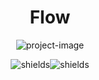 <h1 align="center" id="title">Flow</h1>

<p align="center"><img src="https://socialify.git.ci/Glazzier/Flow-V2/image?description=1&amp;descriptionEditable=Flow%20is%20the%20best%20Open%20Source%20music%20app&amp;forks=1&amp;issues=1&amp;logo=data%3Aimage%2Fsvg%2Bxml%3Bbase64%2CPHN2ZyB4bWxucz0iaHR0cDovL3d3dy53My5vcmcvMjAwMC9zdmciIHZpZXdCb3g9IjAgMCAxMDAgMTAwIj4KICA8ZGVmcz4KICAgIDxsaW5lYXJHcmFkaWVudCBpZD0iZ3JhZGllbnQiIHgxPSIwJSIgeTE9IjAlIiB4Mj0iMTAwJSIgeTI9IjEwMCUiPgogICAgICA8c3RvcCBvZmZzZXQ9IjAlIiBzdHlsZT0ic3RvcC1jb2xvcjojNEE5MEUyO3N0b3Atb3BhY2l0eToxIiAvPgogICAgICA8c3RvcCBvZmZzZXQ9IjEwMCUiIHN0eWxlPSJzdG9wLWNvbG9yOiM1QUI5RUE7c3RvcC1vcGFjaXR5OjEiIC8%2BCiAgICA8L2xpbmVhckdyYWRpZW50PgogIDwvZGVmcz4KICA8Y2lyY2xlIGN4PSI1MCIgY3k9IjUwIiByPSI0NSIgZmlsbD0idXJsKCNncmFkaWVudCkiIC8%2BCiAgPHBhdGggZD0iTTMwIDUwIFEgNTAgMzAsIDcwIDUwIFQgMzAgNTAiIHN0cm9rZT0id2hpdGUiIHN0cm9rZS13aWR0aD0iNiIgZmlsbD0ibm9uZSIgLz4KPC9zdmc%2B&amp;name=1&amp;owner=1&amp;pattern=Solid&amp;pulls=1&amp;stargazers=1&amp;theme=Auto" alt="project-image"></p>

<p align="center"><img src="https://img.shields.io/github/repo-size/Glazzier/Flow-V2?style=for-the-badge" alt="shields"><img src="https://img.shields.io/badge/version-v0.2-red?style=for-the-badge" alt="shields"></p>
